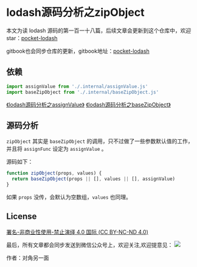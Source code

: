 # lodash源码分析之zipObject

本文为读 lodash 源码的第一百一十八篇，后续文章会更新到这个仓库中，欢迎 star：[pocket-lodash](https://github.com/yeyuqiudeng/pocket-lodash)

gitbook也会同步仓库的更新，gitbook地址：[pocket-lodash](https://www.gitbook.com/book/yeyuqiudeng/pocket-lodash/details)

## 依赖

```javascript
import assignValue from './.internal/assignValue.js'
import baseZipObject from './.internal/baseZipObject.js'
```

[《lodash源码分析之assignValue》](internal/assignValue.md)
[《lodash源码分析之baseZipObject》](internal/baseZipObject.md)

## 源码分析

`zipObject`  其实是 `baseZipObject` 的调用，只不过做了一些参数默认值的工作，并且将 `assignFunc` 设定为 `assignValue` 。

源码如下：

```javascript
function zipObject(props, values) {
  return baseZipObject(props || [], values || [], assignValue)
}
```

如果 `props` 没传，会默认为空数组，`values` 也同理。

## License

[署名-非商业性使用-禁止演绎 4.0 国际 (CC BY-NC-ND 4.0)](http://creativecommons.org/licenses/by-nc-nd/4.0/)

最后，所有文章都会同步发送到微信公众号上，欢迎关注,欢迎提意见：  ![](https://raw.githubusercontent.com/yeyuqiudeng/resource/master/images/qrcode_front-end-article.jpg) 

作者：对角另一面 
